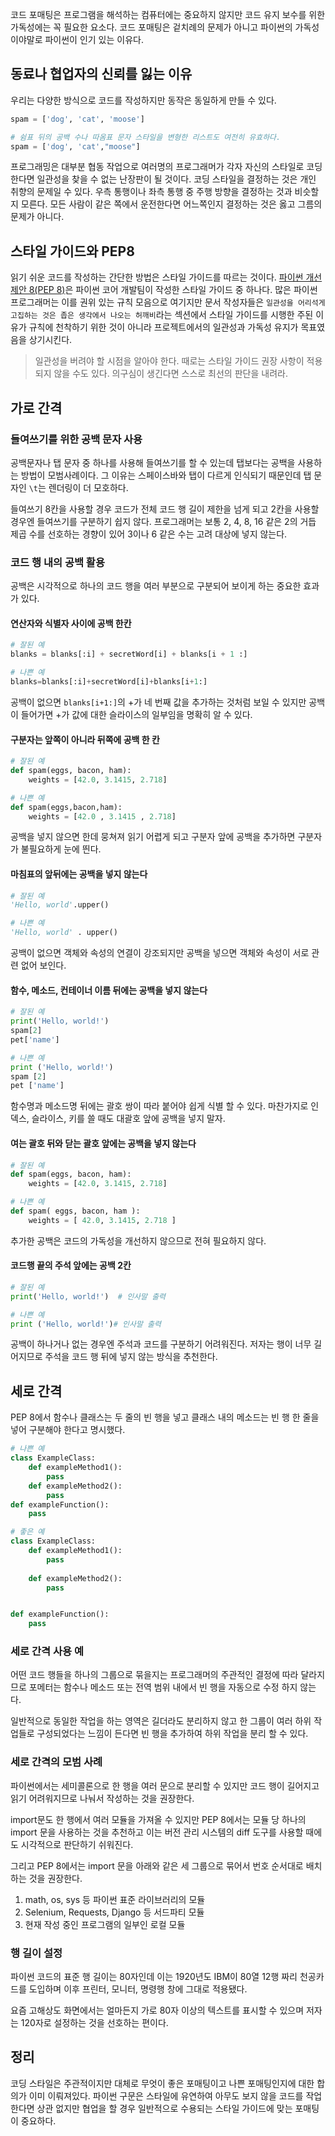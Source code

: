 코드 포매팅은 프로그램을 해석하는 컴퓨터에는 중요하지 않지만 코드 유지 보수를 위한 가독성에는 꼭 필요한 요소다. 코드 포매팅은 겉치례의 문제가 아니고 파이썬의 가독성이야말로 파이썬이 인기 있는 이유다.

## 동료나 협업자의 신뢰를 잃는 이유

우리는 다양한 방식으로 코드를 작성하지만 동작은 동일하게 만들 수 있다.

```python
spam = ['dog', 'cat', 'moose']

# 쉼표 뒤의 공백 수나 따옴표 문자 스타일을 변형한 리스트도 여전히 유효하다.
spam = ['dog', 'cat',"moose"]
```

프로그래밍은 대부분 협동 작업으로 여러명의 프로그래머가 각자 자신의 스타일로 코딩한다면 일관성을 찾을 수 없는 난장판이 될 것이다. 코딩 스타일을 결정하는 것은 개인 취향의 문제일 수 있다. 우측 통행이나 좌측 통행 중 주행 방향을 결정하는 것과 비슷할지 모른다. 모든 사람이 같은 쪽에서 운전한다면 어느쪽인지 결정하는 것은 옳고 그름의 문제가 아니다.

## 스타일 가이드와 PEP8

읽기 쉬운 코드를 작성하는 간단한 방법은 스타일 가이드를 따르는 것이다. [파이썬 개선 제안 8(PEP 8)](https://www.python.org/dev/peps/pep-0008/)은 파이썬 코어 개발팀이 작성한 스타일 가이드 중 하나다. 많은 파이썬 프로그래머는 이를 권위 있는 규칙 모음으로 여기지만 문서 작성자들은 `일관성을 어리석게 고집하는 것은 좁은 생각에서 나오는 허깨비`라는 섹션에서 스타일 가이드를 시행한 주된 이유가 규칙에 천착하기 위한 것이 아니라 프로젝트에서의 일관성과 가독성 유지가 목표였음을 상기시킨다.

> 일관성을 버려야 할 시점을 알아야 한다. 때로는 스타일 가이드 권장 사항이 적용되지 않을 수도 있다. 의구심이 생긴다면 스스로 최선의 판단을 내려라.

## 가로 간격

### 들여쓰기를 위한 공백 문자 사용

공백문자나 탭 문자 중 하나를 사용해 들여쓰기를 할 수 있는데 탭보다는 공백을 사용하는 방법이 모범사례이다. 그 이유는 스페이스바와 탭이 다르게 인식되기 때문인데 탭 문자인 `\t`는 렌더링이 더 모호하다.

들여쓰기 8칸을 사용할 경우 코드가 전체 코드 행 길이 제한을 넘게 되고 2칸을 사용할 경우엔 들여쓰기를 구분하기 쉽지 않다. 프로그래머는 보통 2, 4, 8, 16 같은 2의 거듭 제곱 수를 선호하는 경향이 있어 3이나 6 같은 수는 고려 대상에 넣지 않는다.

### 코드 행 내의 공백 활용

공백은 시각적으로 하나의 코드 행을 여러 부분으로 구분되어 보이게 하는 중요한 효과가 있다.

#### 연산자와 식별자 사이에 공백 한칸

```python
# 잘된 예
blanks = blanks[:i] + secretWord[i] + blanks[i + 1 :]

# 나쁜 예
blanks=blanks[:i]+secretWord[i]+blanks[i+1:]
```

공백이 없으면 `blanks[i+1:]`의 +가 네 번째 값을 추가하는 것처럼 보일 수 있지만 공백이 들어가면 +가 값에 대한 슬라이스의 일부임을 명확히 알 수 있다.

#### 구분자는 앞쪽이 아니라 뒤쪽에 공백 한 칸

```python
# 잘된 예
def spam(eggs, bacon, ham):
    weights = [42.0, 3.1415, 2.718]

# 나쁜 예
def spam(eggs,bacon,ham):
    weights = [42.0 , 3.1415 , 2.718]
```

공백을 넣지 않으면 한데 뭉쳐져 읽기 어렵게 되고 구분자 앞에 공백을 추가하면 구분자가 불필요하게 눈에 띈다.

#### 마침표의 앞뒤에는 공백을 넣지 않는다

```python
# 잘된 예
'Hello, world'.upper()

# 나쁜 예
'Hello, world' . upper()
```

공백이 없으면 객체와 속성의 연결이 강조되지만 공백을 넣으면 객체와 속성이 서로 관련 없어 보인다.

#### 함수, 메소드, 컨테이너 이름 뒤에는 공백을 넣지 않는다

```python
# 잘된 예
print('Hello, world!')
spam[2]
pet['name']

# 나쁜 예
print ('Hello, world!')
spam [2]
pet ['name']
```

함수명과 메소드명 뒤에는 괄호 쌍이 따라 붙어야 쉽게 식별 할 수 있다. 마찬가지로 인덱스, 슬라이스, 키를 쓸 때도 대괄호 앞에 공백을 넣지 말자.

#### 여는 괄호 뒤와 닫는 괄호 앞에는 공백을 넣지 않는다

```python
# 잘된 예
def spam(eggs, bacon, ham):
    weights = [42.0, 3.1415, 2.718]

# 나쁜 예
def spam( eggs, bacon, ham ):
    weights = [ 42.0, 3.1415, 2.718 ]
```

추가한 공백은 코드의 가독성을 개선하지 않으므로 전혀 필요하지 않다.
#### 코드행 끝의 주석 앞에는 공백 2칸

```python
# 잘된 예
print('Hello, world!')  # 인사말 출력

# 나쁜 예
print ('Hello, world!')# 인사말 출력
```

공백이 하나거나 없는 경우엔 주석과 코드를 구분하기 어려워진다. 저자는 행이 너무 길어지므로 주석을 코드 행 뒤에 넣지 않는 방식을 추천한다.

## 세로 간격

PEP 8에서 함수나 클래스는 두 줄의 빈 행을 넣고 클래스 내의 메소드는 빈 행 한 줄을 넣어 구분해야 한다고 명시했다.

```python
# 나쁜 예
class ExampleClass:
    def exampleMethod1():
        pass
    def exampleMethod2():
        pass
def exampleFunction():
    pass

# 좋은 예
class ExampleClass:
    def exampleMethod1():
        pass
	
    def exampleMethod2():
        pass


def exampleFunction():
    pass
```

### 세로 간격 사용 예

어떤 코드 행들을 하나의 그룹으로 묶을지는 프로그래머의 주관적인 결정에 따라 달라지므로 포메터는 함수나 메소드 또는 전역 범위 내에서 빈 행을 자동으로 수정 하지 않는다.

일반적으로 동일한 작업을 하는 영역은 길더라도 분리하지 않고 한 그룹이 여러 하위 작업들로 구성되었다는 느낌이 든다면 빈 행을 추가하여 하위 작업을 분리 할 수 있다.

### 세로 간격의 모범 사례

파이썬에서는 세미콜론으로 한 행을 여러 문으로 분리할 수 있지만 코드 행이 길어지고 읽기 어려워지므로 나눠서 작성하는 것을 권장한다.

import문도 한 행에서 여러 모듈을 가져올 수 있지만 PEP 8에서는 모듈 당 하나의 import 문을 사용하는 것을 추천하고 이는 버전 관리 시스템의 diff 도구를 사용할 때에도 시각적으로 판단하기 쉬워진다.

그리고 PEP 8에서는 import 문을 아래와 같은 세 그룹으로 묶어서 번호 순서대로 배치하는 것을 권장한다.

1. math, os, sys 등 파이썬 표준 라이브러리의 모듈
2. Selenium, Requests, Django 등 서드파티 모듈
3. 현재 작성 중인 프로그램의 일부인 로컬 모듈

### 행 길이 설정

파이썬 코드의 표준 행 길이는 80자인데 이는 1920년도 IBM이 80열 12행 짜리 천공카드를 도입하며 이후 프린터, 모니터, 명령행 창에 그대로 적용됐다.

요즘 고해상도 화면에서는 얼마든지 가로 80자 이상의 텍스트를 표시할 수 있으며 저자는 120자로 설정하는 것을 선호하는 편이다.

## 정리

코딩 스타일은 주관적이지만 대체로 무엇이 좋은 포매팅이고 나쁜 포매팅인지에 대한 합의가 이미 이뤄져있다. 파이썬 구문은 스타일에 유연하여 아무도 보지 않을 코드를 작업한다면 상관 없지만 협업을 할 경우 일반적으로 수용되는 스타일 가이드에 맞는 포매팅이 중요하다.